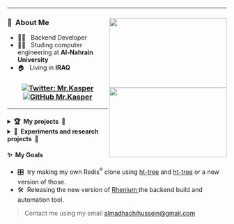 <hr>


<h3>
<img height="160em" align="right" width="270" src="https://github-readme-stats.vercel.app/api/top-langs/?username=Hussein-L-AlMadhachi&theme=dark&layout=compact"/>
<img height="160em" align="right" width="270" src="https://awesome-github-stats.azurewebsites.net/user-stats/Hussein-L-AlMadhachi?cardType=level&theme=dark" /> 
</h3>

<h3> 📛 &nbsp;About Me </h3>

- 🧑‍💻 &nbsp; Backend Developer
- 👨‍🎓 &nbsp; Studing computer engineering at **Al-Nahrain University**
- 🏠 &nbsp; Living in **IRAQ**


<h3 align="center">
  
[![Twitter: Mr.Kasper](https://img.shields.io/twitter/follow/XTechnoPro?style=social)](https://twitter.com/XTechnoPro)
[![GitHub Mr.Kasper](https://img.shields.io/github/followers/z7pz?label=follow&style=social)](https://github.com/Hussein-L-AlMadhachi)

</h3>

<hr>


<h4>
<details>

  <summary> 🏆 &nbsp;My projects &nbsp;🏅  </summary>
  <br>
  
  <ul> 
    <li> 🛠️ &nbsp; <a href="https://github.com/Hussein-L-AlMadhachi/Rhenium"> Rhenium </a> (unstable): A universal build and automation systems for your backend. </li>
    <li> 🔓 &nbsp; <a href="https://addons.mozilla.org/en-US/firefox/addon/yotutube-ads-skipper/"> Youtube Ads Skipper </a> : A browser extension I made to auto-skip annoying unskipable Youtube Ads. </li>
  <ul>
</details>



<details>

  <summary> 🔬&nbsp; Experiments and research projects &nbsp;🔭 </summary>
  <br>
  <ul> 
    <li> 🔧&nbsp; <a href="https://github.com/Hussein-L-AlMadhachi/hb-tree"> hb-tree </a> : Trying to implement my own data structures for key value pairs. </li>
    <li> 🔨&nbsp; <a href="https://github.com/Hussein-L-AlMadhachi/ht-tree"> ht-tree </a> : Second generation of `ht-tree` but its more like hash tables linked together rather than trees. </li>
  <ul>
 
</details>
</h4>


<h4> ✨ &nbsp;My Goals </h4>

- 🎛️&nbsp; try making my own Redis<sup>&#174;</sup> clone using [ht-tree](https://github.com/Hussein-L-AlMadhachi/ht-tree) and [ht-tree](https://github.com/Hussein-L-AlMadhachi/hb-tree) or a new version of those.
- 🛠️&nbsp; Releasing the new version of <a href="https://github.com/Hussein-L-AlMadhachi/Rhenium"> Rhenium </a> the backend build and automation tool.

> Contact me using my email [almadhachihussein@gmail.com](mailto:almadhachihussein@gmail.com)
